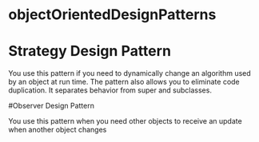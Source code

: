 # objectOrientedDesignPatterns

# Strategy Design Pattern

 You use this pattern if you need to dynamically change an algorithm used by an object at run time. 
The pattern also allows you to eliminate code duplication. It separates behavior from super and subclasses. 

#Observer Design Pattern

You use this pattern when you need other objects to receive an update when another object changes
